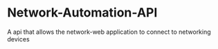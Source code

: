 # Network-Automation-API
A api that allows the network-web application to connect to networking devices
